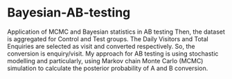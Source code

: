 # Bayesian-AB-testing
Application of MCMC and Bayesian statistics in AB testing
 Then, the dataset is aggregated for Control and Test groups. The Daily Visitors and Total Enquiries are selected as visit and converted respectively. So, the conversion is enquiry/visit.
 My approach for AB testing is using stochastic modelling and particularly, using Markov chain Monte Carlo (MCMC) simulation to calculate the posterior probability of A and B conversion.
